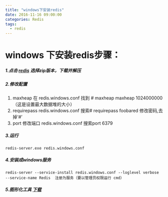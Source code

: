 ```yaml
---
title: "windows下安装redis"
date: 2016-11-16 09:00:00
categories: Redis
tags:
  - redis
---
```

 
# windows 下安装redis步骤：

##### 1.点击 <a href="https://github.com/MicrosoftArchive/redis/releases">redis</a> 选择zip版本，下载并解压

##### 2.修改配置

1. maxheap 在 redis.windows.conf 找到 # maxheap <bytes> maxheap 1024000000（这是设置最大数据堆的大小）
2. requirepass redis.windows.conf 搜索# requirepass foobared 修改密码,去掉‘#’
3. port 修改端口 redis.windows.conf 搜索port 6379

##### 3.运行

    redis-server.exe redis.windows.conf

##### 4.安装成windows服务

    redis-server --service-install redis.windows.conf --loglevel verbose  --service-name Redis  注册为服务（要以管理员权限运行 cmd）

##### 5.图形化工具 <a href="https://redisdesktop.com/download">下载</a>

    
     